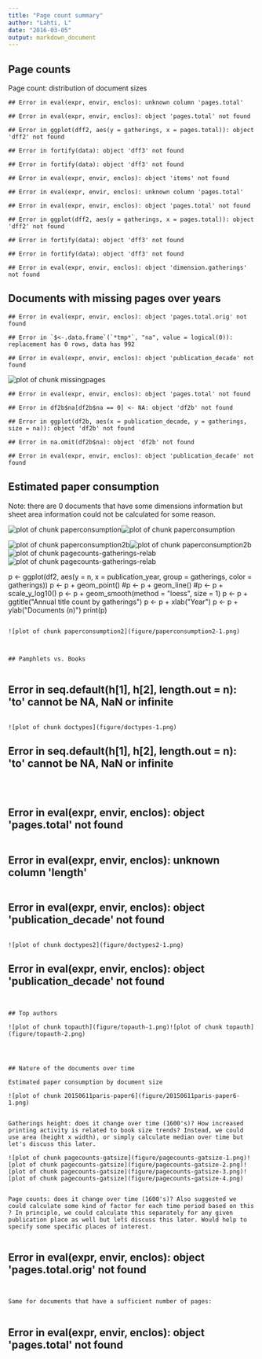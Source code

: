 ```yaml
---
title: "Page count summary"
author: "Lahti, L"
date: "2016-03-05"
output: markdown_document
---
```



## Page counts

Page count: distribution of document sizes


```
## Error in eval(expr, envir, enclos): unknown column 'pages.total'
```

```
## Error in eval(expr, envir, enclos): object 'pages.total' not found
```

```
## Error in ggplot(dff2, aes(y = gatherings, x = pages.total)): object 'dff2' not found
```

```
## Error in fortify(data): object 'dff3' not found
```

```
## Error in fortify(data): object 'dff3' not found
```

```
## Error in eval(expr, envir, enclos): object 'items' not found
```

```
## Error in eval(expr, envir, enclos): unknown column 'pages.total'
```

```
## Error in eval(expr, envir, enclos): object 'pages.total' not found
```

```
## Error in ggplot(dff2, aes(y = gatherings, x = pages.total)): object 'dff2' not found
```

```
## Error in fortify(data): object 'dff3' not found
```

```
## Error in fortify(data): object 'dff3' not found
```

```
## Error in eval(expr, envir, enclos): object 'dimension.gatherings' not found
```


## Documents with missing pages over years 


```
## Error in eval(expr, envir, enclos): object 'pages.total.orig' not found
```

```
## Error in `$<-.data.frame`(`*tmp*`, "na", value = logical(0)): replacement has 0 rows, data has 992
```

```
## Error in eval(expr, envir, enclos): object 'publication_decade' not found
```

![plot of chunk missingpages](figure/missingpages-1.png)

```
## Error in eval(expr, envir, enclos): object 'pages.total' not found
```

```
## Error in df2b$na[df2b$na == 0] <- NA: object 'df2b' not found
```

```
## Error in ggplot(df2b, aes(x = publication_decade, y = gatherings, size = na)): object 'df2b' not found
```

```
## Error in na.omit(df2b$na): object 'df2b' not found
```

```
## Error in eval(expr, envir, enclos): object 'publication_decade' not found
```


## Estimated paper consumption

Note: there are 0 documents that have some dimensions information but sheet area information could not be calculated for some reason. 

![plot of chunk paperconsumption](figure/paperconsumption-1.png)![plot of chunk paperconsumption](figure/paperconsumption-2.png)

![plot of chunk paperconsumption2b](figure/paperconsumption2b-1.png)![plot of chunk paperconsumption2b](figure/paperconsumption2b-2.png)
![plot of chunk pagecounts-gatherings-relab](figure/pagecounts-gatherings-relab-1.png)![plot of chunk pagecounts-gatherings-relab](figure/pagecounts-gatherings-relab-2.png)

p <- ggplot(df2, aes(y = n, x = publication_year, group = gatherings, color = gatherings))
p <- p + geom_point()
#p <- p + geom_line()
#p <- p + scale_y_log10()
p <- p + geom_smooth(method = "loess", size = 1)
p <- p + ggtitle("Annual title count by gatherings")
p <- p + xlab("Year")
p <- p + ylab("Documents (n)")
print(p)
```

![plot of chunk paperconsumption2](figure/paperconsumption2-1.png)



## Pamphlets vs. Books


```
## Error in seq.default(h[1], h[2], length.out = n): 'to' cannot be NA, NaN or infinite
```

![plot of chunk doctypes](figure/doctypes-1.png)

```
## Error in seq.default(h[1], h[2], length.out = n): 'to' cannot be NA, NaN or infinite
```



```
## Error in eval(expr, envir, enclos): object 'pages.total' not found
```

```
## Error in eval(expr, envir, enclos): unknown column 'length'
```

```
## Error in eval(expr, envir, enclos): object 'publication_decade' not found
```

![plot of chunk doctypes2](figure/doctypes2-1.png)

```
## Error in eval(expr, envir, enclos): object 'publication_decade' not found
```


## Top authors

![plot of chunk topauth](figure/topauth-1.png)![plot of chunk topauth](figure/topauth-2.png)




## Nature of the documents over time

Estimated paper consumption by document size

![plot of chunk 20150611paris-paper6](figure/20150611paris-paper6-1.png)


Gatherings height: does it change over time (1600's)? How increased printing activity is related to book size trends? Instead, we could use area (height x width), or simply calculate median over time but let's discuss this later.

![plot of chunk pagecounts-gatsize](figure/pagecounts-gatsize-1.png)![plot of chunk pagecounts-gatsize](figure/pagecounts-gatsize-2.png)![plot of chunk pagecounts-gatsize](figure/pagecounts-gatsize-3.png)![plot of chunk pagecounts-gatsize](figure/pagecounts-gatsize-4.png)


Page counts: does it change over time (1600's)? Also suggested we could calculate some kind of factor for each time period based on this ? In principle, we could calculate this separately for any given publication place as well but leẗ́s discuss this later. Would help to specify some specific places of interest.


```
## Error in eval(expr, envir, enclos): object 'pages.total.orig' not found
```


Same for documents that have a sufficient number of pages:


```
## Error in eval(expr, envir, enclos): object 'pages.total' not found
```
